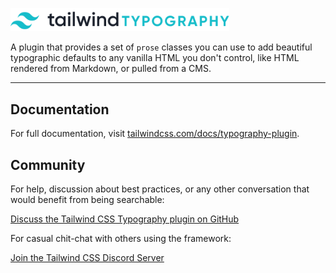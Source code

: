 <p>
  <a href="https://tailwindcss.com/" target="_blank">
    <img alt="Tailwind CSS Typography" width="350" src="./.github/logo.svg">
  </a>
</p>

A plugin that provides a set of `prose` classes you can use to add beautiful typographic defaults to any vanilla HTML you don't control, like HTML rendered from Markdown, or pulled from a CMS.

---

## Documentation

For full documentation, visit [tailwindcss.com/docs/typography-plugin](https://tailwindcss.com/docs/typography-plugin).

## Community

For help, discussion about best practices, or any other conversation that would benefit from being searchable:

[Discuss the Tailwind CSS Typography plugin on GitHub](https://github.com/tailwindlabs/tailwindcss/discussions)

For casual chit-chat with others using the framework:

[Join the Tailwind CSS Discord Server](https://tailwindcss.com/discord)
